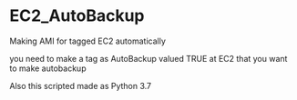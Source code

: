 # EC2_AutoBackup
Making AMI for tagged EC2 automatically 

you need to make a tag as AutoBackup valued TRUE at EC2 that you want to make autobackup 

Also this scripted made as Python 3.7
